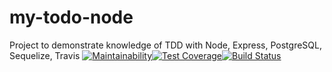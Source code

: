 # my-todo-node
Project to demonstrate knowledge of TDD with Node, Express, PostgreSQL, Sequelize, Travis
[![Maintainability](https://api.codeclimate.com/v1/badges/0d7dc8e1aa3711309997/maintainability)](https://codeclimate.com/github/jsamchineme/my-todo-node/maintainability)[![Test Coverage](https://api.codeclimate.com/v1/badges/0d7dc8e1aa3711309997/test_coverage)](https://codeclimate.com/github/jsamchineme/my-todo-node/test_coverage)[![Build Status](https://travis-ci.org/jsamchineme/my-todo-node.svg?branch=master)](https://travis-ci.org/jsamchineme/my-todo-node)
